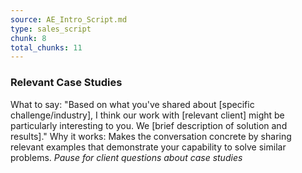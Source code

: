 ```yaml
---
source: AE_Intro_Script.md
type: sales_script
chunk: 8
total_chunks: 11
---
```


### Relevant Case Studies
What to say: "Based on what you've shared about [specific challenge/industry], I think our work with [relevant client] might be particularly interesting to you. We [brief description of solution and results]." 
Why it works: Makes the conversation concrete by sharing relevant examples that demonstrate your capability to solve similar problems.
*Pause for client questions about case studies*